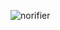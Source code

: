 ![norifier](https://github.com/Areeb786123/LocalNotifierForCompose/assets/56149022/3f7e20e7-580d-44bd-81eb-e0a13f202503)

